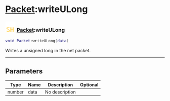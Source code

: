# [Packet](../packet/README.md):writeULong

### <img src="../../.gitbook/assets/shared.png" width="32" height="32" /> [Packet](../packet/README.md):writeULong

```lua
void Packet:writeULong(data)
```

Writes a unsigned long in the net packet.<br>

-----------------
## Parameters

| Type   | Name | Description | Optional |
| ------ | ---- | ----------- | -------: |
| number | data | No description |   |
